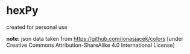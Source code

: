 # hexPy

created for personal use


**note:** json data taken from https://github.com/jonasjacek/colors [under Creative Commons Attribution-ShareAlike 4.0 International License]
